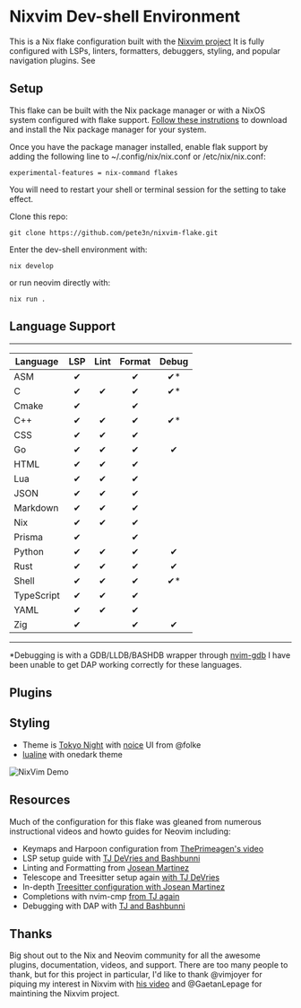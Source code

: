 # Nixvim Dev-shell Environment

This is a Nix flake configuration built with the [Nixvim project](https://github.com/nix-community/nixvim)
It is fully configured with LSPs, linters, formatters, debuggers, styling, and
popular navigation plugins. See

## Setup
This flake can be built with the Nix package manager or with a NixOS system
configured with flake support. [Follow these instrutions](https://nixos.org/download#download-nix)
 to download and install the Nix package manager for your system. 

Once you have the package manager installed, enable flak support by adding 
the following line to ~/.config/nix/nix.conf or /etc/nix/nix.conf: 
```
experimental-features = nix-command flakes
```
You will need to restart your shell or terminal session for the setting to take effect.

Clone this repo:
```
git clone https://github.com/pete3n/nixvim-flake.git
```

Enter the dev-shell environment with:
```
nix develop
```
or run neovim directly with:
```
nix run .
```

## Language Support
____________________________________________
| Language   | LSP | Lint | Format | Debug |
|------------|:---:|:----:|:------:|:-----:|
| ASM        |  ✔  |      |   ✔    |  ✔*   |
| C          |  ✔  |  ✔   |   ✔    |  ✔*   |
| Cmake      |  ✔  |      |   ✔    |       |
| C++        |  ✔  |  ✔   |   ✔    |  ✔*   |
| CSS        |  ✔  |  ✔   |   ✔    |       |
| Go         |  ✔  |  ✔   |   ✔    |  ✔    |
| HTML       |  ✔  |  ✔   |   ✔    |       |
| Lua        |  ✔  |  ✔   |   ✔    |       |
| JSON       |  ✔  |  ✔   |   ✔    |       |
| Markdown   |  ✔  |  ✔   |   ✔    |       |
| Nix        |  ✔  |  ✔   |   ✔    |       |
| Prisma     |  ✔  |      |   ✔    |       |
| Python     |  ✔  |  ✔   |   ✔    |  ✔    |
| Rust       |  ✔  |  ✔   |   ✔    |  ✔    |
| Shell      |  ✔  |  ✔   |   ✔    |  ✔*   |
| TypeScript |  ✔  |  ✔   |   ✔    |       |
| YAML       |  ✔  |  ✔   |   ✔    |       |
| Zig        |  ✔  |      |   ✔    |  ✔    |
--------------------------------------------
*Debugging is with a GDB/LLDB/BASHDB wrapper through [nvim-gdb](https://github.com/sakhnik/nvim-gdb)
I have been unable to get DAP working correctly for these languages.

## Plugins

## Styling
- Theme is [Tokyo Night](https://github.com/folke/tokyonight.nvim) with 
[noice](https://github.com/folke/noice.nvim) UI from @folke
- [lualine](https://github.com/nvim-lualine/lualine.nvim) with onedark theme

![NixVim Demo](nixvim.gif)


## Resources
Much of the configuration for this flake was gleaned from numerous instructional
videos and howto guides for Neovim including:

- Keymaps and Harpoon configuration from [ThePrimeagen's video](https://www.youtube.com/watch?v=w7i4amO_zaE)
- LSP setup guide with [TJ DeVries and Bashbunni](https://youtu.be/puWgHa7k3SY?list=PL3PYGQRVAjrMxP5HK45CTnR7Yv-QYR1Qp)
- Linting and Formatting from [Josean Martinez](https://youtu.be/ybUE4D80XSk)
- Telescope and Treesitter setup again [with TJ DeVries](https://youtu.be/stqUbv-5u2s)
- In-depth [Treesitter configuration with Josean Martinez](https://www.youtube.com/watch?v=CEMPq_r8UYQ&list=LL&index=1&t=40s)
- Completions with nvim-cmp [from TJ again](https://youtu.be/_DnmphIwnjo)
- Debugging with DAP with [TJ and Bashbunni](https://youtu.be/0moS8UHupGc)

## Thanks
Big shout out to the Nix and Neovim community for all the awesome plugins, documentation,
videos, and support. There are too many people to thank, but for this project in
particular, I'd like to thank @vimjoyer for piquing my interest in Nixvim with [his video](https://youtu.be/b641h63lqy0)
and @GaetanLepage for maintining the Nixvim project. 
